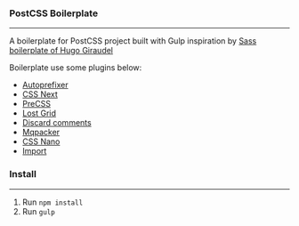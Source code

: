 ### PostCSS Boilerplate
---

A boilerplate for PostCSS project built with Gulp inspiration by [Sass boilerplate of Hugo Giraudel](https://github.com/HugoGiraudel/sass-boilerplate)

Boilerplate use some plugins below:

+ [Autoprefixer](https://github.com/postcss/autoprefixer)
+ [CSS Next](https://github.com/MoOx/postcss-cssnext)
+ [PreCSS](https://github.com/jonathantneal/precss)
+ [Lost Grid](https://github.com/peterramsing/lost)
+ [Discard comments](https://github.com/ben-eb/postcss-discard-comments)
+ [Mqpacker](https://github.com/hail2u/node-css-mqpacker)
+ [CSS Nano](https://github.com/ben-eb/cssnano)
+ [Import](https://github.com/postcss/postcss-import)

### Install
---

1. Run `npm install`
2. Run `gulp`
